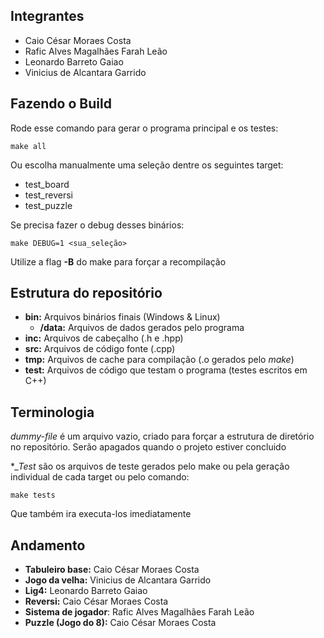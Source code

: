 ## Integrantes
- Caio César Moraes Costa
- Rafic Alves Magalhães Farah Leão
- Leonardo Barreto Gaiao
- Vinicius de Alcantara Garrido

## Fazendo o Build
Rode esse comando para gerar o programa principal e os testes:

```
make all
```

Ou escolha manualmente uma seleção dentre os seguintes target:
- test_board
- test_reversi
- test_puzzle

Se precisa fazer o debug desses binários:
```
make DEBUG=1 <sua_seleção>
```

Utilize a flag **-B** do make para forçar a recompilação

## Estrutura do repositório
- **bin:** Arquivos binários finais (Windows & Linux)
    - **/data:** Arquivos de dados gerados pelo programa
- **inc:** Arquivos de cabeçalho (.h e .hpp)
- **src:** Arquivos de código fonte (.cpp)
- **tmp:** Arquivos de cache para compilação (.o gerados pelo *make*)
- **test:** Arquivos de código que testam o programa (testes escritos em C++)

## Terminologia
*dummy-file* é um arquivo vazio, criado para forçar a estrutura de diretório no repositório. Serão apagados quando o projeto estiver concluido

**_Test* são os arquivos de teste gerados pelo make ou pela geração individual de cada target ou pelo comando:
```
make tests
```
Que também ira executa-los imediatamente
## Andamento

- **Tabuleiro base:** Caio César Moraes Costa
- **Jogo da velha:** Vinicius de Alcantara Garrido
- **Lig4:** Leonardo Barreto Gaiao
- **Reversi:** Caio César Moraes Costa
- **Sistema de jogador**: Rafic Alves Magalhães Farah Leão
- **Puzzle (Jogo do 8):** Caio César Moraes Costa
